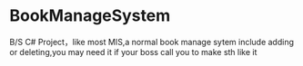 BookManageSystem
================

B/S C# Project，like most MIS,a normal book manage sytem include adding or deleting,you may need it if your boss call you to make sth like it
